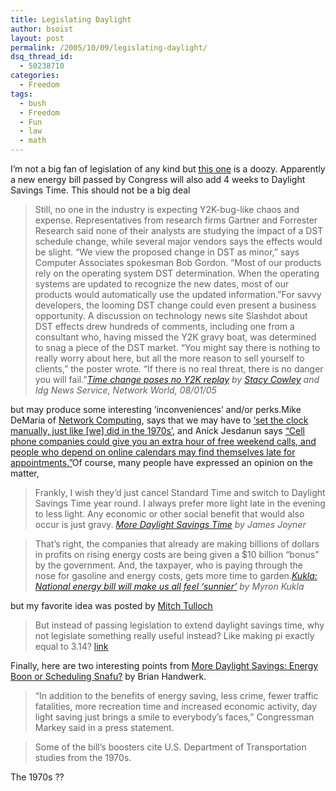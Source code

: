 ```yaml
---
title: Legislating Daylight
author: bsoist
layout: post
permalink: /2005/10/09/legislating-daylight/
dsq_thread_id:
  - 50238710
categories:
  - Freedom
tags:
  - bush
  - Freedom
  - Fun
  - law
  - math
---
```

I&#8217;m not a big fan of legislation of any kind but [this one][1] is a doozy. Apparently a new energy bill passed by Congress will also add 4 weeks to Daylight Savings Time. This should not be a big deal

> Still, no one in the industry is expecting Y2K-bug-like chaos and expense. Representatives from research firms Gartner and Forrester Research said none of their analysts are studying the impact of a DST schedule change, while several major vendors says the effects would be slight. &#8220;We view the proposed change in DST as minor,&#8221; says Computer Associates spokesman Bob Gordon. &#8220;Most of our products rely on the operating system DST determination. When the operating systems are updated to recognize the new dates, most of our products would automatically use the updated information.&#8221;For savvy developers, the looming DST change could even present a business opportunity. A discussion on technology news site Slashdot about DST effects drew hundreds of comments, including one from a consultant who, having missed the Y2K gravy boat, was determined to snag a piece of the DST market. &#8220;You might say there is nothing to really worry about here, but all the more reason to sell yourself to clients,&#8221; the poster wrote. &#8220;If there is no real threat, there is no danger you will fail.&#8221;<cite><a href="http://www.networkworld.com/news/2005/080105-daylight-savings.html">Time change poses no Y2K replay</a> by <a href="http://www.networkworld.com/Home/scowley.html">Stacy Cowley</a> and Idg News Service, Network World, 08/01/05</cite>

but may produce some interesting &#8216;inconveniences&#8217; and/or perks.Mike DeMaria of [Network Computing][2], says that we may have to [&#8216;set the clock manually, just like [we] did in the 1970s&#8217;][3], and Anick Jesdanun says [&#8220;Cell phone companies could give you an extra hour of free weekend calls, and people who depend on online calendars may find themselves late for appointments.&#8221;][4]Of course, many people have expressed an opinion on the matter,  

> Frankly, I wish they&#8217;d just cancel Standard Time and switch to Daylight Savings Time year round. I always prefer more light late in the evening to less light. Any economic or other social benefit that would also occur is just gravy. <cite><a href="http://www.outsidethebeltway.com/archives/11469">More Daylight Savings Time</a> by James Joyner </cite>

> That&#8217;s right, the companies that already are making billions of dollars in profits on rising energy costs are being given a $10 billion &#8220;bonus&#8221; by the government. And, the taxpayer, who is paying through the nose for gasoline and energy costs, gets more time to garden.<cite><a href="http://www.mlive.com/news/grpress/index.ssf?/base/news-6/112368512995200.xml&coll=6">Kukla: National energy bill will make us all feel &#8216;sunnier&#8217;</a> by Myron Kukla</cite>

but my favorite idea was posted by [Mitch Tulloch][5]  

> But instead of passing legislation to extend daylight savings time, why not legislate something really useful instead? Like making pi exactly equal to 3.14? [link][6]

Finally, here are two interesting points from [More Daylight Savings: Energy Boon or Scheduling Snafu?][7] by Brian Handwerk.  

> &#8220;In addition to the benefits of energy saving, less crime, fewer traffic fatalities, more recreation time and increased economic activity, day light saving just brings a smile to everybody&#8217;s faces,&#8221; Congressman Markey said in a press statement.

> Some of the bill&#8217;s boosters cite U.S. Department of Transportation studies from the 1970s.

The 1970s ??

 [1]: http://
 [2]: http://www.nwc.com/;jsessionid=Z3GYPTJ1FE5CAQSNDBCCKH0CJUMEKJVN
 [3]: http://informationweek.com/story/showArticle.jhtml?articleID=166403681
 [4]: http://news.yahoo.com/s/ap/20050807/ap_on_hi_te/daylight_saving_tech
 [5]: http://www.oreillynet.com/pub/au/438
 [6]: http://www.oreillynet.com/pub/wlg/7577
 [7]: http://news.nationalgeographic.com/news/2005/07/0728_050728_daylight.html
